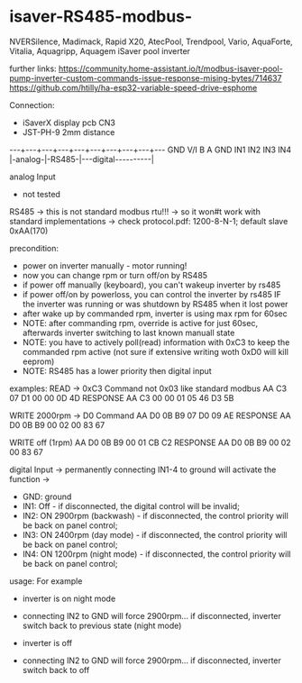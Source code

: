 # isaver-RS485-modbus-
NVERSilence, Madimack, Rapid X20, AtecPool, Trendpool, Vario, AquaForte, Vitalia, Aquagripp, Aquagem iSaver pool inverter


further links:
https://community.home-assistant.io/t/modbus-isaver-pool-pump-inverter-custom-commands-issue-response-mising-bytes/714637
https://github.com/htilly/ha-esp32-variable-speed-drive-esphome

Connection:
- iSaverX display pcb CN3
- JST-PH-9 2mm distance

---+---+---+---+---+---+---+---+---+---
  GND V/I  B   A  GND IN1 IN2 IN3 IN4
|-analog-|-RS485-|---digital----------|

analog Input
- not tested

RS485 
-> this is not standard modbus rtu!!!
-> so it won#t work with standard implementations
-> check protocol.pdf: 1200-8-N-1; default slave 0xAA(170)

precondition:
- power on inverter manually - motor running!
- now you can change rpm or turn off/on by RS485
- if power off manually (keyboard), you can't wakeup inverter by rs485
- if power off/on by powerloss, you can control the inverter by rs485 IF the inverter was running or was shutdown by RS485 when it lost power
- after wake up by commanded rpm, inverter is using max rpm for 60sec
- NOTE: after commanding rpm, override is active for just 60sec, afterwards inverter switching to last known manuall state
- NOTE: you have to actively poll(read) information with 0xC3 to keep the commanded rpm active (not sure if extensive writing woth 0xD0 will kill eeprom)
- NOTE: RS485 has a lower priority then digital input

examples:
READ -> 0xC3 Command not 0x03 like standard modbus
AA C3 07 D1 00 00 0D 4D
RESPONSE
AA C3 00 00 01 05 46 D3 5B

WRITE 2000rpm -> D0 Command
AA D0 0B B9 07 D0 09 AE
RESPONSE
AA D0 0B B9 00 02 00 83 67

WRITE off (1rpm)
AA D0 0B B9 00 01 CB C2
RESPONSE
AA D0 0B B9 00 02 00 83 67

 
digital Input
-> permanently connecting IN1-4 to ground will activate the function
-> 
- GND: ground
- IN1: Off - if disconnected, the digital control will be invalid;
- IN2: ON 2900rpm (backwash) - if disconnected, the control priority will be back on panel control;
- IN3: ON 2400rpm (day mode) - if disconnected, the control priority will be back on panel control;
- IN4: ON 1200rpm (night mode) - if disconnected, the control priority will be back on panel control;

usage:
 For example
 - inverter is on night mode
 - connecting IN2 to GND will force 2900rpm... if disconnected, inverter switch back to previous state (night mode)

 - inverter is off
 - connecting IN2 to GND will force 2900rpm... if disconnected, inverter switch back to off
